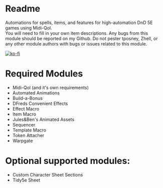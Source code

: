 # Readme
Automations for spells, items, and features for high-automation DnD 5E games using Midi-Qol.  
You will need to fill in your own item descriptions.  Any bugs from this module should be reported on my Github.  Do not pester tposney, Zhell, or any other module authors with bugs or issues related to this module.  
  
[![ko-fi](https://ko-fi.com/img/githubbutton_sm.svg)](https://ko-fi.com/O5O5G582S)  
  
# Required Modules  
- Midi-Qol (and it's own requirements)  
- Automated Animations  
- Build-a-Bonus  
- DFreds Convenient Effects  
- Effect Macro  
- Item Macro  
- Jules&Ben's Animated Assets  
- Sequencer  
- Template Macro  
- Token Attacher  
- Warpgate  
  
# Optional supported modules:  
- Custom Character Sheet Sections  
- Tidy5e Sheet  